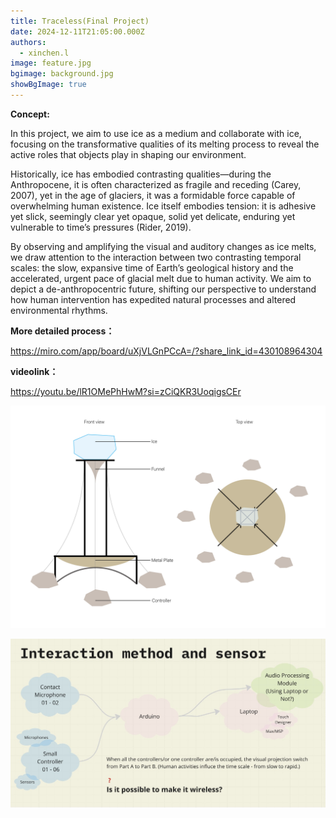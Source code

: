 ```yaml
---
title: Traceless(Final Project)
date: 2024-12-11T21:05:00.000Z
authors:
  - xinchen.l
image: feature.jpg
bgimage: background.jpg
showBgImage: true
---
```

**Conc﻿ept:**

In this project, we aim to use ice as a medium and collaborate with ice, focusing on the transformative qualities of its melting process to reveal the active roles that objects play in shaping our environment.

Historically, ice has embodied contrasting qualities—during the Anthropocene, it is often characterized as fragile and receding (Carey, 2007), yet in the age of glaciers, it was a formidable force capable of overwhelming human existence. Ice itself embodies tension: it is adhesive yet slick, seemingly clear yet opaque, solid yet delicate, enduring yet vulnerable to time’s pressures (Rider, 2019).

By observing and amplifying the visual and auditory changes as ice melts, we draw attention to the interaction between two contrasting temporal scales: the slow, expansive time of Earth’s geological history and the accelerated, urgent pace of glacial melt due to human activity. We aim to depict a de-anthropocentric future, shifting our perspective to understand how human intervention has expedited natural processes and altered environmental rhythms.

**More detailed process：**

<https://miro.com/app/board/uXjVLGnPCcA=/?share_link_id=430108964304>

**[](https://miro.com/app/board/uXjVLGnPCcA=/?share_link_id=430108964304)videolink：**

<https://youtu.be/lR1OMePhHwM?si=zCiQKR3UoqigsCEr>

![](草图_画板-1.png "sketch")

![](wechatimg397.jpg)
